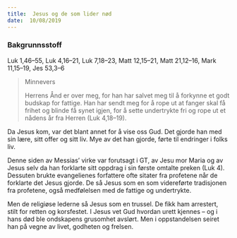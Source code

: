 ```yaml
---
title:  Jesus og de som lider nød
date:  10/08/2019
---
```


### Bakgrunnsstoff
Luk 1,46–55, Luk 4,16–21, Luk 7,18–23, Matt 12,15–21, Matt 21,12–16, Mark 11,15–19, Jes 53,3–6

> <p>Minnevers</p>
> Herrens Ånd er over meg, for han har salvet meg til å forkynne et godt budskap for fattige. Han har sendt meg for å rope ut at fanger skal få frihet og blinde få synet igjen, for å sette undertrykte fri og rope ut et nådens år fra Herren (Luk 4,18–19).

Da Jesus kom, var det blant annet for å vise oss Gud. Det gjorde han med sin lære, sitt offer og sitt liv. Mye av det han gjorde, førte til endringer i folks liv.

Denne siden av Messias’ virke var forutsagt i GT, av Jesu mor Maria og av Jesus selv da han forklarte sitt oppdrag i sin første omtalte preken (Luk 4). Dessuten brukte evangelienes forfattere ofte sitater fra profetene når de forklarte det Jesus gjorde. De så Jesus som en som videreførte tradisjonen fra profetene, også medfølelsen med de fattige og undertrykte.

Men de religiøse lederne så Jesus som en trussel. De fikk ham arrestert, stilt for retten og korsfestet. I Jesus vet Gud hvordan urett kjennes – og i hans død ble ondskapens grusomhet avslørt. Men i oppstandelsen seiret han på vegne av livet, godheten og frelsen.